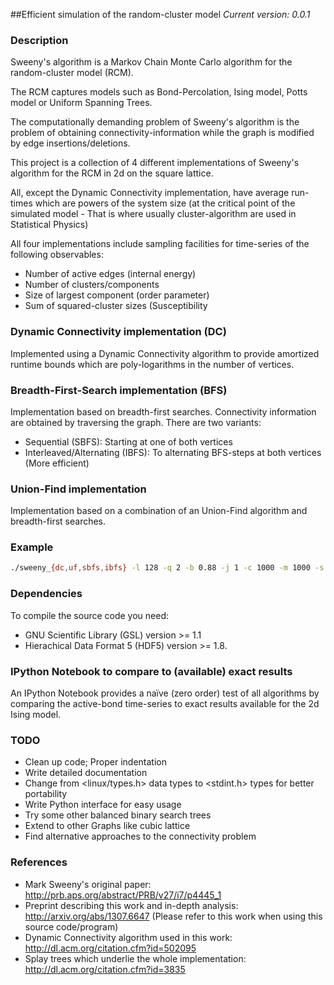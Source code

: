 ##Efficient simulation of the random-cluster model
*Current version: 0.0.1*
### Description
Sweeny's algorithm is a Markov Chain Monte Carlo algorithm for the random-cluster model (RCM).

The RCM captures models such as Bond-Percolation, Ising model, Potts model or Uniform Spanning Trees.

The computationally demanding problem of Sweeny's algorithm is the 
problem of obtaining connectivity-information while the graph is modified by
edge insertions/deletions. 

This project is a collection of 4 different implementations of Sweeny's algorithm for the RCM
in 2d on the square lattice. 

All, except the Dynamic Connectivity implementation, have average run-times which are powers 
of the system size (at the critical point of the simulated model - That is where usually 
cluster-algorithm are used in Statistical Physics)

All four implementations include sampling facilities for time-series of the following 
observables:

* Number of active edges (internal energy)
* Number of clusters/components
* Size of largest component (order parameter)
* Sum of squared-cluster sizes (Susceptibility

### Dynamic Connectivity implementation (DC)
Implemented using a Dynamic Connectivity algorithm to provide amortized runtime bounds
which are poly-logarithms in the number of vertices. 

### Breadth-First-Search implementation (BFS)
Implementation based on breadth-first searches. Connectivity information are obtained
by traversing the graph. There are two variants: 

* Sequential (SBFS): Starting at one of both vertices
* Interleaved/Alternating (IBFS): To alternating BFS-steps at both vertices (More efficient)

### Union-Find implementation
Implementation based on a combination of an Union-Find algorithm and breadth-first searches.

### Example
```bash
./sweeny_{dc,uf,sbfs,ibfs} -l 128 -q 2 -b 0.88 -j 1 -c 1000 -m 1000 -s 14 -v
```

### Dependencies
To compile the source code you need:

* GNU Scientific Library (GSL) version >= 1.1
* Hierachical Data Format 5 (HDF5) version >= 1.8.

### IPython Notebook to compare to (available) exact results
An IPython Notebook provides a naïve (zero order) test of
all algorithms by comparing the active-bond time-series to 
exact results available for the 2d Ising model.

### TODO

* Clean up code; Proper indentation
* Write detailed documentation
* Change from <linux/types.h> data types to <stdint.h> types for better portability
* Write Python interface for easy usage
* Try some other balanced binary search trees
* Extend to other Graphs like cubic lattice
* Find alternative approaches to the connectivity problem

### References
* Mark Sweeny's original paper: http://prb.aps.org/abstract/PRB/v27/i7/p4445_1
* Preprint describing this work and in-depth analysis: http://arxiv.org/abs/1307.6647 (Please refer to this work when using this source code/program)
* Dynamic Connectivity algorithm used in this work: http://dl.acm.org/citation.cfm?id=502095
* Splay trees which underlie the whole implementation: http://dl.acm.org/citation.cfm?id=3835 
